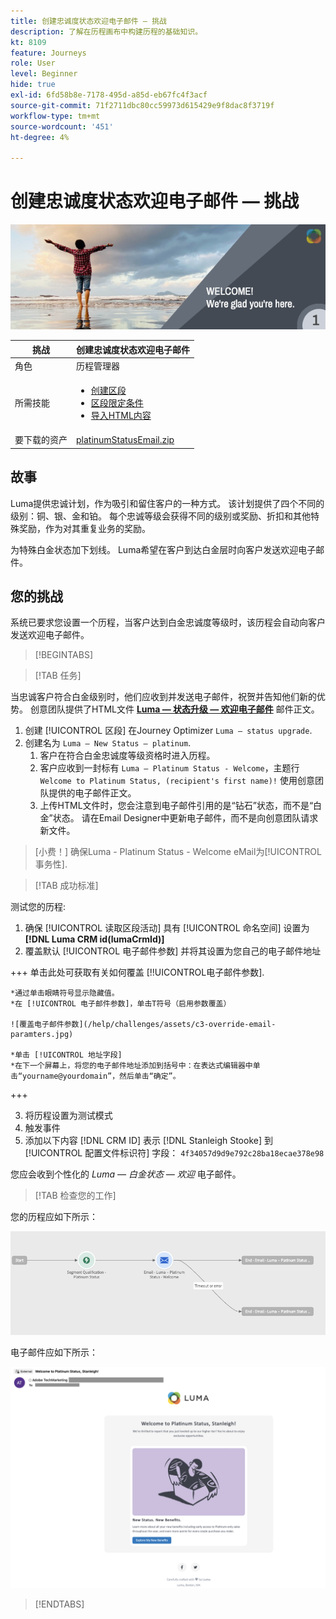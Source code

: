 ```yaml
---
title: 创建忠诚度状态欢迎电子邮件 — 挑战
description: 了解在历程画布中构建历程的基础知识。
kt: 8109
feature: Journeys
role: User
level: Beginner
hide: true
exl-id: 6fd58b8e-7178-495d-a85d-eb67fc4f3acf
source-git-commit: 71f2711dbc80cc59973d615429e9f8dac8f3719f
workflow-type: tm+mt
source-wordcount: '451'
ht-degree: 4%

---
```


# 创建忠诚度状态欢迎电子邮件 — 挑战

![忠诚度状态欢迎电子邮件 — 质询横幅](/help/challenges/assets/email-assets/luma-transactional-onboarding-1.png)

| 挑战 | 创建忠诚度状态欢迎电子邮件 |
|---|---|
| 角色 | 历程管理器 |
| 所需技能 | <ul><li>[创建区段](https://experienceleague.adobe.com/docs/journey-optimizer-learn/tutorials/profiles-segments-subscriptions/create-segments.html)</li> <li>[区段限定条件](https://experienceleague.adobe.com/docs/journey-optimizer-learn/tutorials/create-journeys/use-case-read-segment-qualification.html)</li><li>[导入HTML内容](https://experienceleague.adobe.com/docs/journey-optimizer-learn/tutorials/create-messages/create-emails/import-and-author-html-email-content.html)</li></ul> |
| 要下载的资产 | [platinumStatusEmail.zip](/help/challenges/assets/email-assets/platinumStatusEmail.zip) |

## 故事

Luma提供忠诚计划，作为吸引和留住客户的一种方式。 该计划提供了四个不同的级别：铜、银、金和铂。 每个忠诚等级会获得不同的级别或奖励、折扣和其他特殊奖励，作为对其重复业务的奖励。

为特殊白金状态加下划线。 Luma希望在客户到达白金层时向客户发送欢迎电子邮件。

## 您的挑战

系统已要求您设置一个历程，当客户达到白金忠诚度等级时，该历程会自动向客户发送欢迎电子邮件。

>[!BEGINTABS]

>[!TAB 任务]

当忠诚客户符合白金级别时，他们应收到并发送电子邮件，祝贺并告知他们新的优势。 创意团队提供了HTML文件 **[Luma — 状态升级 — 欢迎电子邮件](/help/challenges/assets/email-assets/StatusUpgradeEmail.zip)** 邮件正文。

1. 创建 [!UICONTROL 区段] 在Journey Optimizer `Luma – status upgrade`.
2. 创建名为 `Luma – New Status – platinum`.
   1. 客户在符合白金忠诚度等级资格时进入历程。
   2. 客户应收到一封标有 `Luma – Platinum Status - Welcome`，主题行 `Welcome to Platinum Status, (recipient's first name)!` 使用创意团队提供的电子邮件正文。
   3. 上传HTML文件时，您会注意到电子邮件引用的是“钻石”状态，而不是“白金”状态。 请在Email Designer中更新电子邮件，而不是向创意团队请求新文件。

>[小费！]
> 确保Luma - Platinum Status - Welcome eMail为[!UICONTROL 事务性].


>[!TAB 成功标准]

测试您的历程:

1. 确保 [!UICONTROL 读取区段活动] 具有 [!UICONTROL 命名空间] 设置为 **[!DNL Luma CRM id(lumaCrmId)]**
2. 覆盖默认 [!UICONTROL 电子邮件参数] 并将其设置为您自己的电子邮件地址

+++ 单击此处可获取有关如何覆盖 [!!UICONTROL电子邮件参数].

    *通过单击眼睛符号显示隐藏值。
    *在 [!UICONTROL 电子邮件参数]，单击T符号（启用参数覆盖）
    
    ![覆盖电子邮件参数](/help/challenges/assets/c3-override-email-paramters.jpg)
    
    *单击 [!UICONTROL 地址字段]
    *在下一个屏幕上，将您的电子邮件地址添加到括号中：在表达式编辑器中单击“yourname@yourdomain”，然后单击“确定”。
+++

3. 将历程设置为测试模式
4. 触发事件
5. 添加以下内容 [!DNL CRM ID] 表示 [!DNL Stanleigh Stooke] 到 [!UICONTROL 配置文件标识符] 字段： `4f34057d9d9e792c28ba18ecae378e98`

您应会收到个性化的 *Luma — 白金状态 — 欢迎* 电子邮件。

>[!TAB 检查您的工作]

您的历程应如下所示：

![platinum-status-upgrade-journey](/help/challenges/assets/journey-luma-status-upgrade.png)


电子邮件应如下所示：

![Luma — 状态升级 — 欢迎电子邮件](/help/challenges/assets/status-upgrade-welcome-email.png)

>[!ENDTABS]
